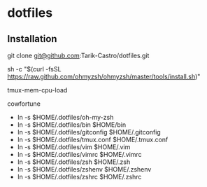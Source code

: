 # dotfiles

## Installation

git clone git@github.com:Tarik-Castro/dotfiles.git

sh -c "$(curl -fsSL https://raw.github.com/ohmyzsh/ohmyzsh/master/tools/install.sh)"

tmux-mem-cpu-load

cowfortune

- ln -s $HOME/.dotfiles/oh-my-zsh
- ln -s $HOME/.dotfiles/bin $HOME/bin
- ln -s $HOME/.dotfiles/gitconfig $HOME/.gitconfig
- ln -s $HOME/.dotfiles/tmux.conf $HOME/.tmux.conf
- ln -s $HOME/.dotfiles/vim $HOME/.vim
- ln -s $HOME/.dotfiles/vimrc $HOME/.vimrc
- ln -s $HOME/.dotfiles/zsh $HOME/.zsh
- ln -s $HOME/.dotfiles/zshenv $HOME/.zshenv
- ln -s $HOME/.dotfiles/zshrc $HOME/.zshrc
